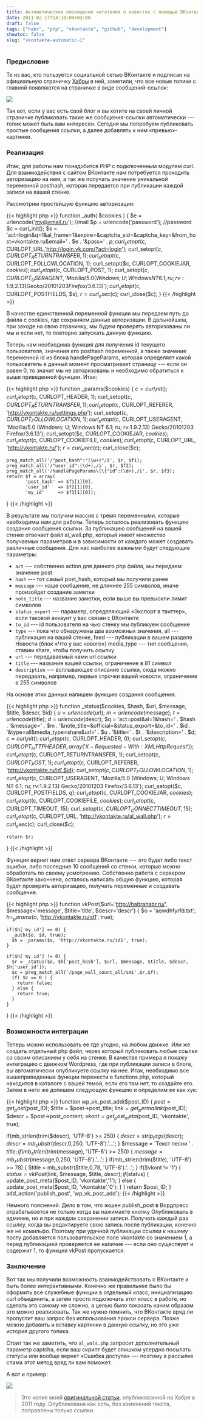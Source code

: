 ```yaml
---
title: Автоматическое оповещение читателей о новостях с помощью ВКонтакте
date: 2011-02-17T14:10:04+03:00
draft: false
tags: ["habr", "php", "vkontakte", "github", "development"]
showtoc: false
slug: "vkontakte-automatic-1"
---
```


### Предисловие

Те из вас, кто пользуется социальной сетью ВКонтакте и подписан на официальную страничку [Хабры](http://vkontakte.ru/habr "Хабр") в ней, заметили, что все новые топики с главной появляются на страничке в виде сообщений-ссылок:

![](/img/posts/vk_integration_0.png)

Так вот, если у вас есть свой блог и вы хотите на своей личной страничке публиковать такие же сообщения-ссылки автоматически --- топик может быть вам интересен. Сегодня мы попробуем публиковать простые сообщения ссылки, а далее добавлять к ним «превью»-картинки.

### Реализация

Итак, для работы нам понадобится PHP с подключенным модулем curl. Для взаимодействия с сайтом ВКонтакте нам потребуется проходить авторизацию на нем, а так же получать значение уникальной переменной posthash, которая передается при публикации каждой записи на вашей стенке.

Рассмотрим простейшую функцию авторизации:

{{< highlight php >}}
function _auth( $cookies ) {
    $e = urlencode('my@email.ru'); //mail
    $p = urlencode('password');    //password
    $c = curl_init();
    $s = 'act=login&q=1&al_frame=1&expire=&captcha_sid=&captcha_key=&from_host=vkontakte.ru&email=' . $e . '&pass=' . $p;
    curl_setopt($c, CURLOPT_URL,'http://login.vk.com/?act=login');
    curl_setopt($c, CURLOPT_RETURNTRANSFER, 1);
    curl_setopt($c, CURLOPT_FOLLOWLOCATION, 1);
    curl_setopt($c, CURLOPT_COOKIEJAR, $cookies);
    curl_setopt($c, CURLOPT_POST, 1);
    curl_setopt($c, CURLOPT_USERAGENT, 'Mozilla/5.0 (Windows; U; Windows NT 6.1; ru; rv:1.9.2.13) Gecko/20101203 Firefox/3.6.13)');
    curl_setopt($c, CURLOPT_POSTFIELDS, $s);
    $r = curl_exec($c);
    curl_close($c);
  }
{{< /highlight >}}

В качестве единственной переменной функции мы передаем путь до файла с cookies, где сохраняем данные авторизации. В дальнейшем, при заходе на свою страничку, мы будем проверять авторизованы ли мы и если нет, то повторно запускать данную функцию.

Теперь нам необходима функция для получения id текущего пользователя, значения его posthash переменной, а также значение переменной id из блока handlePageParams, которая определяет какой пользователь в данный момент просматривает страницу --- если он равен 0, то значит мы не авторизованы и необходимо обратиться к выше приведенной функции. Итак:

{{< highlight php >}}
function _params($cookies) {
    $c = curl_init();
    curl_setopt($c, CURLOPT_HEADER, 1);
    curl_setopt($c, CURLOPT_RETURNTRANSFER, 1);
    curl_setopt($c, CURLOPT_REFERER, 'http://vkontakte.ru/settings.php');
    curl_setopt($c, CURLOPT_FOLLOWLOCATION, 1);
    curl_setopt($c, CURLOPT_USERAGENT, 'Mozilla/5.0 (Windows; U; Windows NT 6.1; ru; rv:1.9.2.13) Gecko/20101203 Firefox/3.6.13');
    curl_setopt($c, CURLOPT_COOKIEJAR, $cookies);
    curl_setopt($c, CURLOPT_COOKIEFILE, $cookies);
    curl_setopt($c, CURLOPT_URL, 'http://vkontakte.ru/');
    $r = curl_exec($c);
    curl_close($c);

    preg_match_all('/"post_hash":"(\w+)"/i', $r, $f1);
    preg_match_all('/"user_id":(\d+),/i', $r, $f2);
    preg_match_all('/handlePageParams\(\{"id":(\d+),/i', $r, $f3);
    return $f = array(
           'post_hash' => $f1[1][0],
           'user_id'   => $f2[1][0],
           'my_id'     => $f3[1][0]);
  }
{{< /highlight >}}

В результате мы получим массив с тремя переменными, которые необходимы нам для работы. Теперь осталось реализовать функцию создания сообщения ссылки. За публикацию сообщений на вашей стенке отвечает файл al_wall.php, который имеет множество получаемых параметров и в зависимости от каждого может создавать различные сообщения. Для нас наиболее важными будут следующие параметры:

-   `act` --- собственно action для данного php файла, мы передаем значение post
-   `hash` --- тот самый post_hash, который мы получили ранее
-   `message` --- наше сообщение, не длиннее 255 символов, иначе произойдет создание заметки
-   `note_title` --- название заметки, если выше вы превысили лимит символов
-   `status_export` --- параметр, определяющий «Экспорт в твиттер», если таковой аккаунт у вас связан с ВКонтакте
-   `to_id` --- id пользователя на чью стенку мы публикуем сообщение
-   `type` --- пока что обнаружены два возможных значения, all --- публикация на вашей стенке, feed --- публикации в вашем разделе Новости (блок «Что у вас нового») media_type --- тип сообщения, ставим share, чтобы получить ссылку
-   `url` --- передаваемый нами url ссылки
-   `title` --- название вашей ссылки, ограничение в 81 символ
-   `description` --- всплывающее описание ссылки, сюда можно передавать, например, первые строчки вашей новости, ограничение в 255 символов

На основе этих данных напишем функцию создания сообщения:

{{< highlight php >}}
function _status($cookies, $hash, $url, $message, $title, $descr, $id) {
    $u = urlencode($url);
    $m = urlencode($message);
    $t = urlencode($title);
    $d = urlencode($descr);
    $q = 'act=post&al=1&hash=' . $hash . '&message=' . $m . '&note_title=&official=&status_export=&to_id=' . $id . '&type=all&media_type=share&url=' . $u . '&title=' . $t . '&description=' . $d;
    $c = curl_init();
    curl_setopt($c, CURLOPT_HEADER, 0);
    curl_setopt($c, CURLOPT_HTTPHEADER, array('X-Requested-With: XMLHttpRequest'));
    curl_setopt($c, CURLOPT_RETURNTRANSFER, 1);
    curl_setopt($c, CURLOPT_POST, 1);
    curl_setopt($c, CURLOPT_REFERER, 'http://vkontakte.ru/id'.$id);
    curl_setopt($c, CURLOPT_FOLLOWLOCATION, 1);
    curl_setopt($c, CURLOPT_USERAGENT, 'Mozilla/5.0 (Windows; U; Windows NT 6.1; ru; rv:1.9.2.13) Gecko/20101203 Firefox/3.6.13');
    curl_setopt($c, CURLOPT_POSTFIELDS, $q);
    curl_setopt($c, CURLOPT_COOKIEJAR,  $cookies);
    curl_setopt($c, CURLOPT_COOKIEFILE, $cookies);
    curl_setopt($c, CURLOPT_TIMEOUT, 15);
    curl_setopt($c, CURLOPT_CONNECTTIMEOUT, 15);
    curl_setopt($c, CURLOPT_URL, 'http://vkontakte.ru/al_wall.php');
    $r = curl_exec($c);
    curl_close($c);

    return $r;
}
{{< /highlight >}}

Функция вернет нам ответ сервера ВКонтакте --- это будет либо текст ошибки, либо последние 10 сообщений со стенки, которые можно обработать по своему усмотрению. Собственно работа с сервером ВКонтакте закончена, осталось написать общую функцию, которая будет проверять авторизацию, получать переменные и создавать сообщение.

{{< highlight php >}}
function vkPost($url='http://habrahabr.ru/', $message='message', $title='title', $descr='descr')  {
    $o = 'aqwdhfyrfd.txt';
    $h = _params($o, 'http://vkontakte.ru/id1', true);

    if($h['my_id'] == 0) {
      _auth($o, $d, true);
      $h = _params($o, 'http://vkontakte.ru/id1', true);
    }

    if($h['my_id'] != 0) {
      $r = _status($o, $h['post_hash'], $url, $message, $title, $descr, $h['user_id']);
      $c = preg_match_all('/page_wall_count_all/smi',$r,$f);
      if( $c == 0 ) {
        return false;
      } else {
        return true;
      }
    }
}
{{< /highlight >}}


### Возможности интеграции

Теперь можно использовать ее где угодно, на любом движке. Или же создать отдельный php файл, через который публиковать любые ссылки со своим описанием у себя на стенке. В качестве примера я покажу интеграцию с движком Wordpress, где при публикации записи в блоге, вы автоматически опубликуете ссылку на нее. Итак, необходимо все вышеприведенные функции перенести в functions.php, который находится в каталоге с вашей темой, если его там нет, то создайте его. Затем в него же допишем следующую функцию и определим ее как хук:

{{< highlight php >}}
function wp_vk_post_add($post_ID) {
        $post  = get_post($post_ID);
        $title = $post->post_title;
        $link  = get_permalink($post_ID);
        $descr = $post->post_content;
  $vkont = get_post_meta($post_ID, 'vkontakte', true);

  if(mb_strlen(trim($descr), 'UTF-8') >= 250) {
          $descr = strip_tags($descr);
    $descr = mb_substr($descr,0,250, 'UTF-8').'...';
  }
  $message = 'Текст песни ' . $title;
  if(mb_strlen(trim($message), 'UTF-8') >= 250) {
    $message = mb_substr($message,0,250, 'UTF-8').'...';
  }
  if(mb_strlen(trim($title), 'UTF-8') >= 78) {
    $title = mb_substr($title,0,78, 'UTF-8').'...';
  }
  if($vkont != '1') {
          $status = vkPost($link, $message, $title, $descr);
    if($status) {
      update_post_meta($post_ID, 'vkontakte','1');
    } else {
      update_post_meta($post_ID, 'vkontakte','0');
    }
  }
        return $post_ID;
}
add_action('publish_post', 'wp_vk_post_add');
{{< /highlight >}}

Немного пояснений. Дело в том, что экшен publish_post в Вордпресс отрабатывается не только когда вы нажимаете кнопку Опубликовать в админке, но и при каждом сохранении записи. Получать каждый раз ссылку, когда вы редактируете свою запись после публикации, конечно же не комильфо. Поэтому при удачной публикации ссылки к нашему посту добавляется пользовательское поле vkontakte со значением 1, а перед публикацией проверяется ее наличие --- если оно существует и содержит 1, то функция vkPost пропускается.

### Заключение

Вот так мы получили возможность взаимодействовать с ВКонтакте и быть более интерактивными. Конечно же правильнее было бы оформить все служебные функции в отдельный класс, инициализацию curl объединить, а затем просто подключать этот класс в работе, но сделать это самому не сложно, а целью было показать каким образом это можно реализовать. Так же нужно помнить, что ВКонтакте вряд ли пропустит ваш запрос без использования прокси сервера. Позже можно добавить и вставку картинки в данную ссылку, но это уже история другого топика.

Стоит так же заметить, что `al_wals.php` запросит дополнительный параметр captcha, если ваш скрипт будет слишком усердно посылать статусы или вообще вернет «Ошибка доступа» --- поэтому в рассылке спама этот метод вряд ли вам поможет.

А вот и пример:

![](/img/posts/vk_integration_1.png)

>Это копия моей [оригинальной статьи](https://habr.com/ru/post/113968/), опубликованной на Хабре в 2011 году. Опубликована как есть, без изменений текста, поправлены только ссылки.